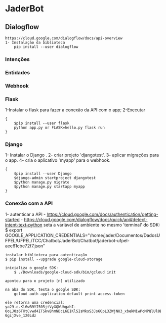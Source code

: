 # JaderBot

## Dialogflow
    https://cloud.google.com/dialogflow/docs/api-overview
    1- Instalação da biblioteca
        pip install --user dialogflow


### Intenções

### Entidades

### Webhook

### Flask
1-Instalar o flask para fazer a conexão da API com o app;
2-Executar
```
{
    $pip install --user flask
    python app.py or FLASK=hello.py flask run
}
```
### Django
1- Instalar o Django .
2- criar projeto 'djangotest'.
3- aplicar migrações para o app.
4- cria o aplicativo 'myapp' para o webhook.
```
{
    $pip install --user Django
    $django-admin startproject djangotest
    $python manage.py migrate
    $python manage.py startapp myapp
}
```

### Conexão com a API
1- autenticar a API - https://cloud.google.com/docs/authentication/getting-started
                    - https://cloud.google.com/dialogflow/docs/quick/api#detect-intent-text-python
    seta a variável de ambiente no mesmo 'terminal' do SDK:
        $ export GOOGLE_APPLICATION_CREDENTIALS="/home/jader/Documentos/DadosUFPEL/UFPEL/TCC/Chatbot/JaderBot/Chatbot/jaderbot-ufpel-aee61cbe72f7.json"

    instalar biblioteca para autenticação
    $ pip install --upgrade google-cloud-storage

    inicializa o google SDK:
        $ ./Downloads/google-cloud-sdk/bin/gcloud init

    apontou para o projeto [n] utilizado
    
    na aba do SDK, testa o google SDK:
        gcloud auth application-default print-access-token

    ele retorna uma credencial: 
    ya29.c.Kl6wB9YI505jtVyGQWUhgahI-OoLJ0z6TXtCvwd4ITSkvBhmNDcL6EIKlSIsMksS3Js6OpL3ZWjNU3_xbekMiwPcMPQlUlOBlv8LR84Cr7RkIBiy4-GgijXve_120Ldz


